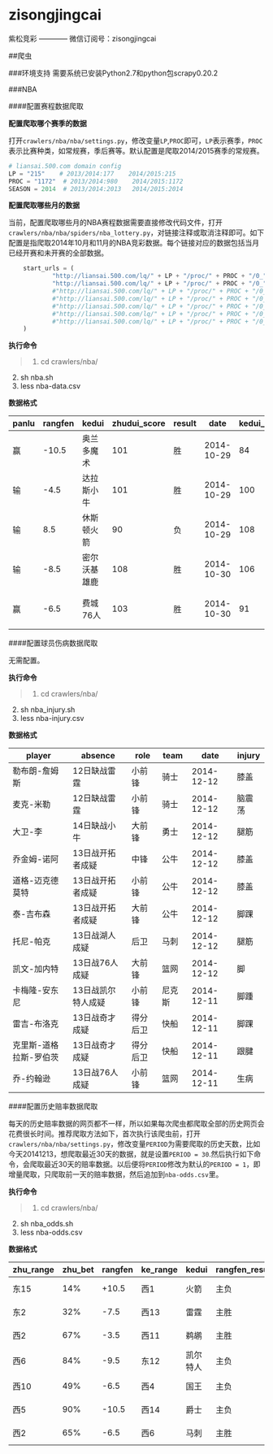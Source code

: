 zisongjingcai
=============

紫松竞彩 ———— 微信订阅号：zisongjingcai

##爬虫

###环境支持
需要系统已安装Python2.7和python包scrapy0.20.2

###NBA

####配置赛程数据爬取

**配置爬取哪个赛季的数据**

打开`crawlers/nba/nba/settings.py`，修改变量`LP`,`PROC`即可，`LP`表示赛季，`PROC`表示比赛种类，如常规赛，季后赛等。默认配置是爬取2014/2015赛季的常规赛。
```python
# liansai.500.com domain config
LP = "215"    # 2013/2014:177    2014/2015:215
PROC = "1172"  # 2013/2014:980    2014/2015:1172
SEASON = 2014  # 2013/2014:2013   2014/2015:2014
```

**配置爬取哪些月的数据**

当前，配置爬取哪些月的NBA赛程数据需要直接修改代码文件，打开`crawlers/nba/nba/spiders/nba_lottery.py`，对链接注释或取消注释即可。如下配置是指爬取2014年10月和11月的NBA竞彩数据。每个链接对应的数据包括当月已经开赛和未开赛的全部数据。
```python
    start_urls = ( 
            "http://liansai.500.com/lq/" + LP + "/proc/" + PROC + "/0_" + str(SEASON) + "_10/",
            "http://liansai.500.com/lq/" + LP + "/proc/" + PROC + "/0_" + str(SEASON) + "_11/",
            #"http://liansai.500.com/lq/" + LP + "/proc/" + PROC + "/0_" + str(SEASON) + "_12/",
            #"http://liansai.500.com/lq/" + LP + "/proc/" + PROC + "/0_" + str(SEASON+1) + "_1/",
            #"http://liansai.500.com/lq/" + LP + "/proc/" + PROC + "/0_" + str(SEASON+1) + "_2/",
            #"http://liansai.500.com/lq/" + LP + "/proc/" + PROC + "/0_" + str(SEASON+1) + "_3/",
            #"http://liansai.500.com/lq/" + LP + "/proc/" + PROC + "/0_" + str(SEASON+1) + "_4/",
    ) 
```

**执行命令**
>1. cd crawlers/nba/
2. sh nba.sh
3. less nba-data.csv

**数据格式**

| panlu | rangfen | kedui | zhudui_score | result | date | kedui_score | zhudui |
| --- | --- | --- | --- | --- | --- | --- | --- |
| 赢 | -10.5 | 奥兰多魔术 | 101 | 胜 | 2014-10-29 | 84 | 新奥尔良鹈鹕 |
| 输 | -4.5 | 达拉斯小牛 | 101 | 胜 | 2014-10-29 | 100 | 圣安东尼奥马刺 |
| 输 | 8.5 | 休斯顿火箭 | 90 | 负 | 2014-10-29 | 108 | 洛杉矶湖人 |
| 输 | -8.5 | 密尔沃基雄鹿 | 108 | 胜 | 2014-10-30 | 106 | 夏洛特黄蜂 |
| 赢 | -6.5 | 费城76人 | 103 | 胜 | 2014-10-30 | 91 | 印第安纳步行者 |


####配置球员伤病数据爬取

无需配置。

**执行命令**
>1. cd crawlers/nba/
2. sh nba_injury.sh
3. less nba-injury.csv

**数据格式**

| player | absence | role | team | date | injury |
| --- | --- | --- | --- | --- | --- |
| 勒布朗-詹姆斯 | 12日缺战雷霆 | 小前锋 | 骑士 | 2014-12-12 | 膝盖 |
| 麦克-米勒 | 12日缺战雷霆 | 小前锋 | 骑士 | 2014-12-12 | 脑震荡 |
| 大卫-李 | 14日缺战小牛 | 大前锋 | 勇士 | 2014-12-12 | 腿筋 |
| 乔金姆-诺阿 | 13日战开拓者成疑 | 中锋 | 公牛 | 2014-12-12 | 膝盖 |
| 道格-迈克德莫特 | 13日战开拓者成疑 | 小前锋 | 公牛 | 2014-12-12 | 膝盖 |
| 泰-吉布森 | 13日战开拓者成疑 | 大前锋 | 公牛 | 2014-12-12 | 脚踝 |
| 托尼-帕克 | 13日战湖人成疑 | 后卫 | 马刺 | 2014-12-12 | 腿筋 |
| 凯文-加内特 | 13日战76人成疑 | 大前锋 | 篮网 | 2014-12-12 | 脚 |
| 卡梅隆-安东尼 | 13日战凯尔特人成疑 | 小前锋 | 尼克斯 | 2014-12-11 | 脚踵 |
| 雷吉-布洛克 | 13日战奇才成疑 | 得分后卫 | 快船 |  2014-12-11 | 脚踝 |
| 克里斯-道格拉斯-罗伯茨 | 13日战奇才成疑 | 得分后卫 | 快船 | 2014-12-11 | 跟腱 |
| 乔-约翰逊 | 13日战76人成疑 | 小前锋 | 篮网 | 2014-12-11 | 生病 |


####配置历史赔率数据爬取

每天的历史赔率数据的网页都不一样，所以如果每次爬虫都爬取全部的历史网页会花费很长时间。推荐爬取方法如下，首次执行该爬虫前，打开`crawlers/nba/nba/settings.py`，修改变量`PERIOD`为需要爬取的历史天数，比如今天20141213，想爬取最近30天的数据，就是设置`PERIOD = 30`.然后执行如下命令，会爬取最近30天的赔率数据。以后便将`PERIOD`修改为默认的`PERIOD = 1`，即增量爬取，只爬取前一天的赔率数据，然后追加到`nba-odds.csv`里。

**执行命令**
>1. cd crawlers/nba/
2. sh nba_odds.sh
3. less nba-odds.csv

**数据格式**

| zhu_range | zhu_bet | rangfen | ke_range | kedui | rangfen_result | ke_bet | zhu_odds | rangfen_odds | result | ke_odds | date | zhudui |
| ---| --- | --- | --- | --- | --- | --- | --- | --- | --- | --- | --- | --- |
| 东15 | 14% | +10.5 | 西1 | 火箭 | 主负 | 85% | 5.10 | 1.72 |  | 1.05 | 2014-11-03 | 76人 |
| 东2 | 32% | -7.5 | 西13 | 雷霆 | 主胜 | 67% | 1.21 | 1.77 |  | 3.10 | 2014-11-03 | 篮网 |
| 西2 | 67% | -3.5 | 西11 | 鹈鹕 | 主胜 | 32% | 1.42 | 1.72 |  | 2.25 | 2014-11-03 | 灰熊 |
| 西6 | 84% | -9.5 | 东12 | 凯尔特人 | 主负 | 15% | 1.06 | 1.71 |  | 4.85 | 2014-11-04 | 小牛 |
| 西10 | 49% | -6.5 | 西4 | 国王 | 主负 | 50% | 1.27 | 1.72 |  | 2.76 | 2014-11-04 | 掘金 |
| 西5 | 90% | -10.5 | 西14 | 爵士 | 主负 | 9% | 1.08 | 1.80 |  | 4.47 | 2014-11-04 | 快船 |
| 西2 | 65% | -6.5 | 西6 | 马刺 | 主胜 | 34% | 1.23 | 1.76 | 主胜 | 2.98 | 2014-11-06 | 火箭 |
